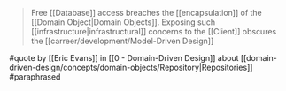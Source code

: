 > Free [[Database]] access breaches the [[encapsulation]] of the [[Domain Object|Domain Objects]]. Exposing such [[infrastructure|infrastructural]] concerns to the [[Client]] obscures the [[carreer/development/Model-Driven Design]]

#quote by [[Eric Evans]] in [[0 - Domain-Driven Design]] about [[domain-driven-design/concepts/domain-objects/Repository|Repositories]] #paraphrased
